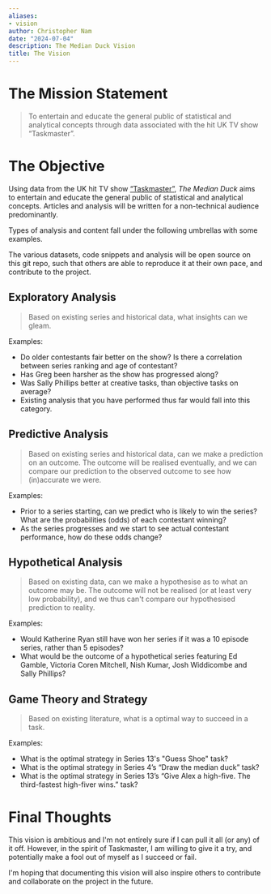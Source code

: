 ```yaml
---
aliases:
- vision
author: Christopher Nam
date: "2024-07-04"
description: The Median Duck Vision
title: The Vision
---
```


# The Mission Statement 
> To entertain and educate the general public of statistical and analytical concepts through data associated with the hit UK TV show “Taskmaster”.

# The Objective
Using data from the UK hit TV show [“Taskmaster”](https://en.wikipedia.org/wiki/Taskmaster_(TV_series)), _The Median Duck_ aims to entertain and educate the general public of statistical and analytical concepts. Articles and analysis will be written for a non-technical audience predominantly.

Types of analysis and content fall under the following umbrellas with some examples.

The various datasets, code snippets and analysis will be open source on this git repo, such that others are able to reproduce it at their own pace, and contribute to the project. 


## Exploratory Analysis
> Based on existing series and historical data, what insights can we gleam.

Examples: 
- Do older contestants fair better on the show? Is there a correlation between series ranking and age of contestant?
- Has Greg been harsher as the show has progressed along?
- Was Sally Phillips better at creative tasks, than objective tasks on average?
- Existing analysis that you have performed thus far would fall into this category.

## Predictive Analysis
> Based on existing series and historical data, can we make a prediction on an outcome. The outcome will be realised eventually, and we can compare our prediction to the observed outcome to see how (in)accurate we were.

Examples:
- Prior to a series starting, can we predict who is likely to win the series? What are the probabilities (odds) of each contestant winning?
- As the series progresses and we start to see actual contestant performance, how do these odds change?

## Hypothetical Analysis 
> Based on existing data, can we make a hypothesise as to what an outcome may be. The outcome will not be realised (or at least very low probability), and we thus can't compare our hypothesised prediction to reality. 

Examples:
- Would Katherine Ryan still have won her series if it was a 10 episode series, rather than 5 episodes?
- What would be the outcome of a hypothetical series featuring Ed Gamble, Victoria Coren Mitchell, Nish Kumar, Josh Widdicombe and Sally Phillips?

## Game Theory and Strategy
> Based on existing literature, what is a optimal way to succeed in a task.

Examples: 
- What is the optimal strategy in Series 13's "Guess Shoe" task?
- What is the optimal strategy in Series 4’s “Draw the median duck” task?
- What is the optimal strategy in Series 13’s “Give Alex a high-five. The third-fastest high-fiver wins.” task?


# Final Thoughts
This vision is ambitious and I'm not entirely sure if I can pull it all (or any) of it off. However, in the spirit of Taskmaster, I am willing to give it a try, and potentially make a fool out of myself as I succeed or fail.

I'm hoping that documenting this vision will also inspire others to contribute and collaborate on the project in the future.